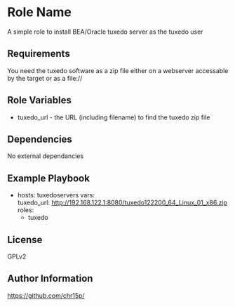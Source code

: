 Role Name
=========

A simple role to install BEA/Oracle tuxedo server as the tuxedo user

Requirements
------------
You need the tuxedo software as a zip file either on a webserver accessable by the target or as a file://

Role Variables
--------------

* tuxedo_url  - the URL (including filename) to find the tuxedo zip file

Dependencies
------------

No external dependancies

Example Playbook
----------------

- hosts: tuxedoservers
  vars:   
          tuxedo_url: http://192.168.122.1:8080/tuxedo122200_64_Linux_01_x86.zip
  roles:
    - tuxedo


License
-------

GPLv2

Author Information
------------------

https://github.com/chr15p/

